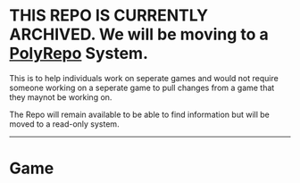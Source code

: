 # THIS REPO IS CURRENTLY ARCHIVED. We will be moving to a [PolyRepo](https://github.com/joelparkerhenderson/monorepo_vs_polyrepo#what-is-polyrepo) System.

This is to help individuals work on seperate games and would not require someone working on a seperate game to pull changes from a game that they maynot be working on.

The Repo will remain available to be able to find information but will be moved to a read-only system.

---

# Game
